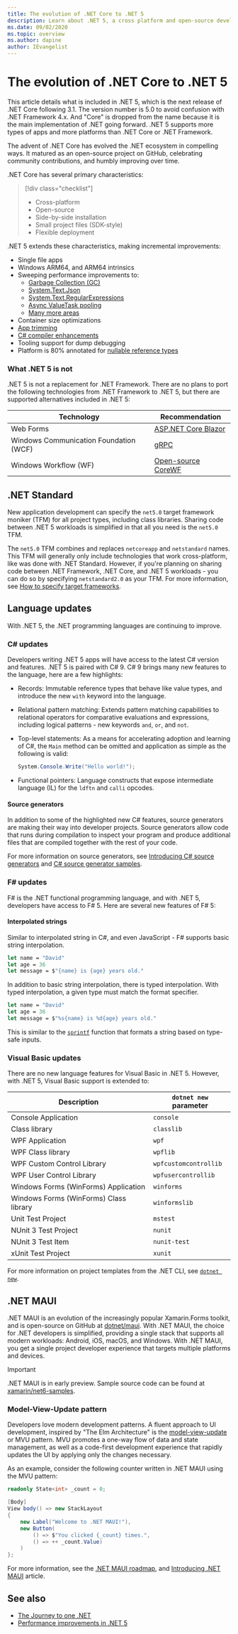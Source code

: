 ```yaml
---
title: The evolution of .NET Core to .NET 5
description: Learn about .NET 5, a cross platform and open-source development platform that is the next evolution of .NET Core.
ms.date: 09/02/2020
ms.topic: overview
ms.author: dapine
author: IEvangelist
---
```


# The evolution of .NET Core to .NET 5

This article details what is included in .NET 5, which is the next release of .NET Core following 3.1. The version number is 5.0 to avoid confusion with .NET Framework 4.x. And "Core" is dropped from the name because it is the main implementation of .NET going forward. .NET 5 supports more types of apps and more platforms than .NET Core or .NET Framework.

The advent of .NET Core has evolved the .NET ecosystem in compelling ways. It matured as an open-source project on GitHub, celebrating community contributions, and humbly improving over time.

.NET Core has several primary characteristics:

> [!div class="checklist"]
>
> - Cross-platform
> - Open-source
> - Side-by-side installation
> - Small project files (SDK-style)
> - Flexible deployment

.NET 5 extends these characteristics, making incremental improvements:

- Single file apps
- Windows ARM64, and ARM64 intrinsics
- Sweeping performance improvements to:
  - [Garbage Collection (GC)](https://devblogs.microsoft.com/dotnet/performance-improvements-in-net-5/#gc)
  - [System.Text.Json](https://devblogs.microsoft.com/dotnet/performance-improvements-in-net-5/#json)
  - [System.Text.RegularExpressions](https://devblogs.microsoft.com/dotnet/regex-performance-improvements-in-net-5)
  - [Async ValueTask pooling](https://devblogs.microsoft.com/dotnet/async-valuetask-pooling-in-net-5)
  - [Many more areas](https://devblogs.microsoft.com/dotnet/performance-improvements-in-net-5)
- Container size optimizations
- [App trimming](https://devblogs.microsoft.com/dotnet/app-trimming-in-net-5)
- [C# compiler enhancements](https://devblogs.microsoft.com/dotnet/automatically-find-latent-bugs-in-your-code-with-net-5)
- Tooling support for dump debugging
- Platform is 80% annotated for [nullable reference types](../csharp/nullable-references.md)

### What .NET 5 is not

.NET 5 is not a replacement for .NET Framework. There are no plans to port the following technologies from .NET Framework to .NET 5, but there are supported alternatives included in .NET 5:

| Technology                             | Recommendation                                              |
|----------------------------------------|-------------------------------------------------------------|
| Web Forms                              | [ASP.NET Core Blazor](/aspnet/core/blazor)                  |
| Windows Communication Foundation (WCF) | [gRPC](/aspnet/core/grpc)                                   |
| Windows Workflow (WF)                  | [Open-source CoreWF](https://github.com/UiPath-Open/corewf) |

## .NET Standard

New application development can specify the `net5.0` target framework moniker (TFM) for all project types, including class libraries. Sharing code between .NET 5 workloads is simplified in that all you need is the `net5.0` TFM.

The `net5.0` TFM combines and replaces `netcoreapp` and `netstandard` names. This TFM will generally only include technologies that work cross-platform, like was done with .NET Standard. However, if you're planning on sharing code between .NET Framework, .NET Core, and .NET 5 workloads - you can do so by specifying `netstandard2.0` as your TFM. For more information, see [How to specify target frameworks](../standard/frameworks.md#how-to-specify-target-frameworks).

## Language updates

With .NET 5, the .NET programming languages are continuing to improve.

### C# updates

Developers writing .NET 5 apps will have access to the latest C# version and features. .NET 5 is paired with C# 9. C# 9 brings many new features to the language, here are a few highlights:

- Records: Immutable reference types that behave like value types, and introduce the new `with` keyword into the language.
- Relational pattern matching: Extends pattern matching capabilities to relational operators for comparative evaluations and expressions, including logical patterns - new keywords `and`, `or`, and `not`.
- Top-level statements: As a means for accelerating adoption and learning of C#, the `Main` method can be omitted and application as simple as the following is valid:

   ```csharp
   System.Console.Write("Hello world!");
   ```

- Functional pointers: Language constructs that expose intermediate language (IL) for the `ldftn` and `calli` opcodes.

<!-- For more information on the available C# 9 features, see [What's new in C# 9](csharp/whats-new/csharp-9.md). -->

#### Source generators

In addition to some of the highlighted new C# features, source generators are making their way into developer projects. Source generators allow code that runs during compilation to inspect your program and produce additional files that are compiled together with the rest of your code.

For more information on source generators, see [Introducing C# source generators](https://devblogs.microsoft.com/dotnet/introducing-c-source-generators) and [C# source generator samples](https://devblogs.microsoft.com/dotnet/new-c-source-generator-samples).

### F# updates

F# is the .NET functional programming language, and with .NET 5, developers have access to F# 5. Here are several new features of F# 5:

#### Interpolated strings

Similar to interpolated string in C#, and even JavaScript - F# supports basic string interpolation.

```fsharp
let name = "David"
let age = 36
let message = $"{name} is {age} years old."
```

In addition to basic string interpolation, there is typed interpolation. With typed interpolation, a given type must match the format specifier.

```fsharp
let name = "David"
let age = 36
let message = $"%s{name} is %d{age} years old."
```

This is similar to the [`sprintf`](https://fsharp.github.io/fsharp-core-docs/reference/fsharp-core-printfmodule.html#sprintf) function that formats a string based on type-safe inputs. <!-- For more information, see [What's new in F# 5](fsharp/whats-new/fsharp-50.md). -->

### Visual Basic updates

There are no new language features for Visual Basic in .NET 5. However, with .NET 5, Visual Basic support is extended to:

| Description                            | `dotnet new` parameter |
|----------------------------------------|------------------------|
| Console Application                    | `console`              |
| Class library                          | `classlib`             |
| WPF Application                        | `wpf`                  |
| WPF Class library                      | `wpflib`               |
| WPF Custom Control Library             | `wpfcustomcontrollib`  |
| WPF User Control Library               | `wpfusercontrollib`    |
| Windows Forms (WinForms) Application   | `winforms`             |
| Windows Forms (WinForms) Class library | `winformslib`          |
| Unit Test Project                      | `mstest`               |
| NUnit 3 Test Project                   | `nunit`                |
| NUnit 3 Test Item                      | `nunit-test`           |
| xUnit Test Project                     | `xunit`                |

For more information on project templates from the .NET CLI, see [`dotnet new`](tools/dotnet-new.md).

## .NET MAUI

.NET MAUI is an evolution of the increasingly popular Xamarin.Forms toolkit, and is open-source on GitHub at [dotnet/maui](https://github.com/dotnet/maui). With .NET MAUI, the choice for .NET developers is simplified, providing a single stack that supports all modern workloads: Android, iOS, macOS, and Windows. With .NET MAUI, you get a single project developer experience that targets multiple platforms and devices.

> [!IMPORTANT]
> .NET MAUI is in early preview. Sample source code can be found at [xamarin/net6-samples](https://github.com/xamarin/net6-samples).

### Model-View-Update pattern

Developers love modern development patterns. A fluent approach to UI development, inspired by "The Elm Architecture" is the [model-view-update](https://elmprogramming.com/model-view-update-part-1.html) or MVU pattern. MVU promotes a one-way flow of data and state management, as well as a code-first development experience that rapidly updates the UI by applying only the changes necessary.

As an example, consider the following counter written in .NET MAUI using the MVU pattern:

```csharp
readonly State<int> _count = 0;

[Body]
View body() => new StackLayout
{
    new Label("Welcome to .NET MAUI!"),
    new Button(
        () => $"You clicked {_count} times.",
        () => ++ _count.Value)
    )
};
```

For more information, see the [.NET MAUI roadmap](https://github.com/dotnet/maui/wiki/Roadmap), and [Introducing .NET MAUI](https://devblogs.microsoft.com/dotnet/introducing-net-multi-platform-app-ui) article.

## See also

- [The Journey to one .NET](https://channel9.msdn.com/Events/Build/2020/BOD106)
- [Performance improvements in .NET 5](https://devblogs.microsoft.com/dotnet/performance-improvements-in-net-5)
